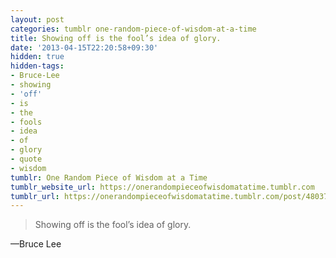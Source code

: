 ```yaml
---
layout: post
categories: tumblr one-random-piece-of-wisdom-at-a-time
title: Showing off is the fool’s idea of glory.
date: '2013-04-15T22:20:58+09:30'
hidden: true
hidden-tags:
- Bruce-Lee
- showing
- 'off'
- is
- the
- fools
- idea
- of
- glory
- quote
- wisdom
tumblr: One Random Piece of Wisdom at a Time
tumblr_website_url: https://onerandompieceofwisdomatatime.tumblr.com
tumblr_url: https://onerandompieceofwisdomatatime.tumblr.com/post/48037336888/showing-off-is-the-fools-idea-of-glory
---
```

> Showing off is the fool’s idea of glory.

—Bruce Lee
